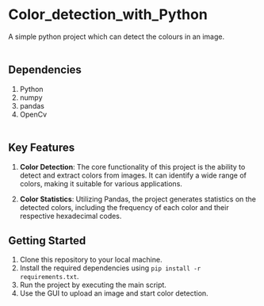 # Color_detection_with_Python
A simple python project which can detect the colours in an image.<br><br>

## Dependencies
1. Python
2. numpy
3. pandas
4. OpenCv <br><br>

## Key Features

1. **Color Detection**: The core functionality of this project is the ability to detect and extract colors from images. It can identify a wide range of colors, making it suitable for various applications.

2. **Color Statistics**: Utilizing Pandas, the project generates statistics on the detected colors, including the frequency of each color and their respective hexadecimal codes.<br>

## Getting Started

1. Clone this repository to your local machine.
2. Install the required dependencies using `pip install -r requirements.txt`.
3. Run the project by executing the main script.
4. Use the GUI to upload an image and start color detection.




